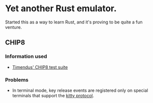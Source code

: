 # Yet another Rust emulator.

Started this as a way to learn Rust, and it's proving to be quite a fun venture.

## CHIP8

### Information used

- [Timendus' CHIP8 test suite](https://github.com/Timendus/chip8-test-suite)

### Problems

- In terminal mode, key release events are registered only on special terminals that support the [kitty protocol](https://sw.kovidgoyal.net/kitty/keyboard-protocol/).